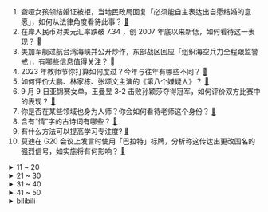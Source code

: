 1. 聋哑女孩领结婚证被拒，当地民政局回复「必须能自主表达出自愿结婚的意愿」，如何从法律角度看待此事？ [:link:](https://www.zhihu.com/question/621255476)
2. 在岸人民币对美元汇率跌破 7.34 ，创 2007 年底以来新低，如何看待这一表现？ [:link:](https://www.zhihu.com/question/621059271)
3. 美加军舰过航台湾海峡并公开炒作，东部战区回应「组织海空兵力全程跟监警戒」，有哪些信息值得关注？ [:link:](https://www.zhihu.com/question/621272688)
4. 2023 年教师节你打算如何度过？今年与往年有哪些不同？ [:link:](https://www.zhihu.com/question/621124449)
5. 如何评价大鹏、林家栋、张颂文主演的《第八个嫌疑人》？ [:link:](https://www.zhihu.com/question/620468065)
6. 9 月 9 日亚锦赛女单，王曼昱 3-2 击败孙颖莎夺得冠军，如何评价双方比赛中的表现？ [:link:](https://www.zhihu.com/question/621260239)
7. 你是否在某些领域也身为人师？你会如何看待老师这个身份？ [:link:](https://www.zhihu.com/question/621126101)
8. 含有“情”字的古诗词有哪些？ [:link:](https://www.zhihu.com/question/621295554)
9. 有什么方法可以提高学习专注度? [:link:](https://www.zhihu.com/question/619280226)
10. 莫迪在 G20 会议上发言时使用「巴拉特」标牌，分析称这传达出更改国名的强烈信号，如实施将有何影响？ [:link:](https://www.zhihu.com/question/621250528)
<details>
<summary>11 ~ 20</summary>

11. 关于苏州，有哪些本地人才知道的冷知识？ [:link:](https://www.zhihu.com/question/604048672)
12. 韩国最大在野党党首李在明抗议日本核污染水排海绝食已 9 天，如何看待此事？ [:link:](https://www.zhihu.com/question/621132572)
13. 广州首套房贷突破 LPR 下限，成为首个突破下限的一线城市，将有何影响？哪些信息值得关注？ [:link:](https://www.zhihu.com/question/621268643)
14. 为什么只有华为手机有卫星通话功能？ [:link:](https://www.zhihu.com/question/620650248)
15. 全国多地华为门店抢购Mate60 Pro，消费者排队取机，华为手机能否取代苹果手机？ [:link:](https://www.zhihu.com/question/620452553)
16. 库迪咖啡联名五常大米推出「米乳拿铁」，宣传语称「深夜的酒伤您的肝，清晨的粥养您的胃」，如何看待此事？ [:link:](https://www.zhihu.com/question/621067626)
17. 为什么公文要用「仿宋_GB2312」字体？ [:link:](https://www.zhihu.com/question/25563003)
18. 如何看待 Uzi 宣传自己在《金铲铲之战》的纪念限定薇恩皮肤？ [:link:](https://www.zhihu.com/question/621164815)
19. G20峰会拜登会见莫迪，再次声明要「把印度打造成维修美海军资产的中心」，如何解读？ [:link:](https://www.zhihu.com/question/621248651)
20. 第一次去女方家，丈母娘明确要求要让带 6 瓶茅台，我觉得太贵了怎么办？ [:link:](https://www.zhihu.com/question/618374878)
</details>
<details>
<summary>21 ~ 30</summary>

21. 埃及总统呼吁国民「少生孩子，否则会带来一场灾难」，如何看待此事？ [:link:](https://www.zhihu.com/question/621064756)
22. 为何商朝帝王名字多以甲乙丙丁一类命名？ [:link:](https://www.zhihu.com/question/267569501)
23. 如何区分文学作者水平的高低? [:link:](https://www.zhihu.com/question/620368034)
24. 2023年的iphone15系列有什么值得期待的亮点？ [:link:](https://www.zhihu.com/question/603719986)
25. 民企 500 强峰会为何如此惹眼？ [:link:](https://www.zhihu.com/question/621089865)
26. 当你上班可以摸鱼的时候可以做些什么？ [:link:](https://www.zhihu.com/question/365629693)
27. 男朋友转我 1325 元，我不开心，但是说不出来具体为什么，谁能帮我看看到底是谁的问题? [:link:](https://www.zhihu.com/question/620112583)
28. 如何评价2023年数学建模国赛E题？ [:link:](https://www.zhihu.com/question/620987508)
29. 红楼梦周瑞家的送花，黛玉最好的应对方式是什么？ [:link:](https://www.zhihu.com/question/620263291)
30. 你对学生时代哪位老师印象深刻？有哪些故事分享？ [:link:](https://www.zhihu.com/question/621125277)
</details>
<details>
<summary>31 ~ 40</summary>

31. 不乱推，大学期间真正适合学生党的数码产品有哪些？ [:link:](https://www.zhihu.com/question/621153678)
32. 能不能分享下你相册里最舍不得删掉的图片? [:link:](https://www.zhihu.com/question/618611321)
33. 销售怎么抓住客人需求点? [:link:](https://www.zhihu.com/question/620420083)
34. 目前为止，你总结出的最大人生经验是什么？ [:link:](https://www.zhihu.com/question/313830485)
35. 有没有什么景写得非常好的文学作品？ [:link:](https://www.zhihu.com/question/620048426)
36. U23 亚洲杯外围赛中国国奥2-1印度，乃比江绝杀陶强龙点射胡荷韬乌龙，如何评价这场比赛？ [:link:](https://www.zhihu.com/question/621286457)
37. PowerPoint 发明者丹尼斯·奥斯汀去世，享年 76 岁，如何评价他的一生？ [:link:](https://www.zhihu.com/question/621243697)
38. 分析报告称苹果 iPhone 用户的平均应用支出是安卓用户的 7.4 倍，对此你有何看法？ [:link:](https://www.zhihu.com/question/620880185)
39. 非洲联盟成为二十国集团正式成员，对非洲和国际政治有何影响？哪些信息值得关注？ [:link:](https://www.zhihu.com/question/621243259)
40. 有哪些教师节祝福文案推荐？ [:link:](https://www.zhihu.com/question/621348483)
</details>
<details>
<summary>41 ~ 50</summary>

41. 友谊赛中国男足 1-1 马来西亚，开场 11 分钟落后，林良铭远射扳平，如何评价这场比赛？ [:link:](https://www.zhihu.com/question/621268641)
42. 《诡秘之主》里克莱恩为什么晋升得那么快？ [:link:](https://www.zhihu.com/question/568588216)
43. 苏轼小众且惊艳的诗词有哪些？ [:link:](https://www.zhihu.com/question/615629764)
44. 写“风”与“月”的古诗词有哪些? [:link:](https://www.zhihu.com/question/621210058)
45. 10 天内至少 24 城认房不认贷，报道称调查显示全国整体购房意愿大概能增长15%，哪些信息值得关注？ [:link:](https://www.zhihu.com/question/621222248)
46. 可以分享你相册中最好看的一张照片吗？ [:link:](https://www.zhihu.com/question/621131299)
47. 欧洲杯预选赛葡萄牙1：0斯洛伐克，如何评价这场比赛? [:link:](https://www.zhihu.com/question/621213597)
48. 如果有一天你的宠物变成了人，会对你的生活产生什么影响？ [:link:](https://www.zhihu.com/question/613204157)
49. 如果你是老师，教师节你愿意让孩子们送礼物吗？ [:link:](https://www.zhihu.com/question/620892663)
50. 最想推荐家乡的哪道菜呢？ [:link:](https://www.zhihu.com/question/621022726)
</details><details>
<summary>bilibili</summary>

</details>